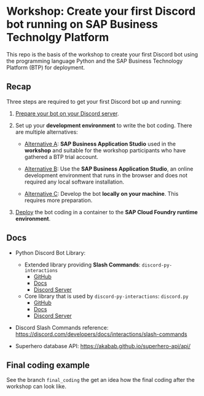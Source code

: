 # Workshop: Create your first Discord bot running on SAP Business Technolgy Platform

  This repo is the basis of the workshop to create your first Discord bot using the 
  programming language Python and the SAP Business Technology Platform (BTP) for deployment.

## Recap

  Three steps are required to get your first Discord bot up and running:
  1. [Prepare your bot on your Discord server](docs/Project_Setup#prepare_discord_bot_appl).

  1. Set up your __development environment__ to write the bot coding. There are multiple 
     alternatives:
     - [Alternative A](docs/Project_Setup#proj_setup_use_workshop_account): __SAP 
      Business Application Studio__ used in the __workshop__ and suitable for the workshop 
      participants who have gathered a BTP trial account.

     - [Alternative B](docs/Project_Setup#proj_setup_bas): Use the 
       __SAP Business Application Studio__, an online development environment that runs 
       in the browser and does not required any local software installation.

     - [Alternative C](docs/Project_Setup#proj_setup_local): Develop the bot __locally on 
       your machine__. This requires more preparation.

  1. [Deploy](docs/Project_Setup#deployment_cf) the bot coding in a container to the 
     __SAP Cloud Foundry runtime environment__.


## Docs

  - Python Discord Bot Library: 
    - Extended library providing __Slash Commands__: `discord-py-interactions`
      - [GitHub](https://github.com/goverfl0w/discord-interactions)
      - [Docs](https://discord-interactions.readthedocs.io/en/latest/)
      - [Discord Server](https://discord.gg/J93paqGK)
    - Core library that is used by `discord-py-interactions`: `discord.py`
      - [GitHub](https://github.com/Rapptz/discord.py)
      - [Docs](https://discordpy.readthedocs.io/en/latest/)
      - [Discord Server](https://discord.gg/dpy)

  - Discord Slash Commands reference: 
    https://discord.com/developers/docs/interactions/slash-commands

  - Superhero database API: https://akabab.github.io/superhero-api/api/


## Final coding example

  See the branch `final_coding` the get an idea how the final coding after the workshop 
  can look like.
